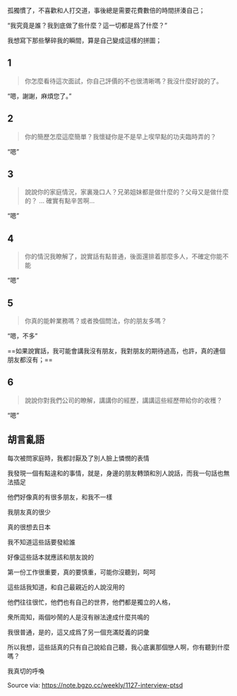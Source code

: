 孤獨慣了，不喜歡和人打交道，事後總是需要花費數倍的時間拼湊自己；

“我究竟是誰？我到底做了些什麼？這一切都是爲了什麼？”

我想寫下那些擊碎我的瞬間，算是自己變成這樣的拼圖；

## 1

  > 你怎麼看待這次面試，你自己評價的不也很清晰嗎？我沒什麼好說的了。

“嗯，謝謝，麻煩您了。”

## 2

  > 你的簡歷怎麼這麼簡單？我懷疑你是不是早上喫早點的功夫臨時弄的？

“嗯”

## 3

  > 說說你的家庭情況，家裏幾口人？兄弟姐妹都是做什麼的？父母又是做什麼的？
  > …
  > 確實有點辛苦啊…

“嗯”

## 4

  > 你的情況我瞭解了，說實話有點普通，後面還排着那麼多人，不確定你能不能

“嗯”

## 5

  > 你真的能幹業務嗎？或者換個問法，你的朋友多嗎？

“嗯，不多”

==如果說實話，我可能會講我沒有朋友，我對朋友的期待過高，也許，真的連個朋友都沒有；==

## 6

  > 說說你對我們公司的瞭解，講講你的經歷，講講這些經歷帶給你的收穫？

“嗯”

## 胡言亂語

每次被問家庭時，我都討厭及了別人臉上憐憫的表情

我發現一個有點違和的事情，就是，身邊的朋友轉頭和別人說話，而我一句話也無法插足

他們好像真的有很多朋友，和我不一樣

我朋友真的很少

真的很想去日本

我不知道這些話要發給誰

好像這些話本就應該和朋友說的

第一份工作很重要，真的要慎重，可能你沒聽到，呵呵

這些話我知道，和自己最親近的人說沒用的

他們往往很忙，他們也有自己的世界，他們都是獨立的人格，

衆所周知，兩個吵鬧的人是沒有辦法達成什麼共鳴的

我很普通，是的，這又成爲了另一個充滿貶義的詞彙

所以我想，這些話真的只有自己說給自己聽，我心底裏那個戀人啊，你有聽到什麼嗎？

我真切的呼喚

Source via: https://note.bgzo.cc/weekly/1127-interview-ptsd